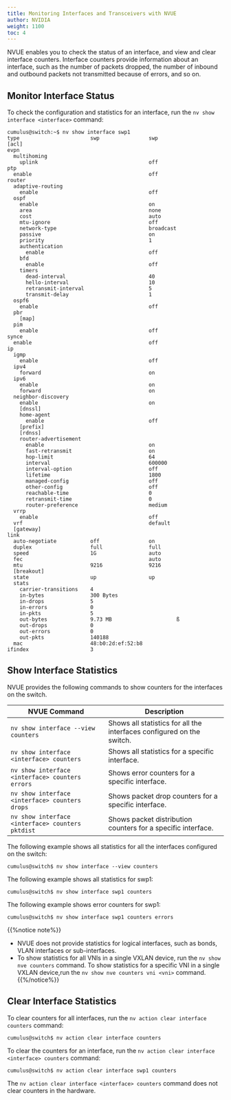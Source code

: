 ```yaml
---
title: Monitoring Interfaces and Transceivers with NVUE
author: NVIDIA
weight: 1100
toc: 4
---
```

NVUE enables you to check the status of an interface, and view and clear interface counters. Interface counters provide information about an interface, such as the number of packets dropped, the number of inbound and outbound packets not transmitted because of errors, and so on.

## Monitor Interface Status

To check the configuration and statistics for an interface, run the `nv show interface <interface>` command:

```
cumulus@switch:~$ nv show interface swp1
type                       swp                swp      
[acl]                                                  
evpn                                                   
  multihoming                                          
    uplink                                    off      
ptp                                                    
  enable                                      off      
router                                                 
  adaptive-routing                                     
    enable                                    off      
  ospf                                                 
    enable                                    on       
    area                                      none     
    cost                                      auto     
    mtu-ignore                                off      
    network-type                              broadcast
    passive                                   on       
    priority                                  1        
    authentication                                     
      enable                                  off      
    bfd                                                
      enable                                  off      
    timers                                             
      dead-interval                           40       
      hello-interval                          10       
      retransmit-interval                     5        
      transmit-delay                          1        
  ospf6                                                
    enable                                    off      
  pbr                                                  
    [map]                                              
  pim                                                  
    enable                                    off      
synce                                                  
  enable                                      off      
ip                                                     
  igmp                                                 
    enable                                    off      
  ipv4                                                 
    forward                                   on       
  ipv6                                                 
    enable                                    on       
    forward                                   on       
  neighbor-discovery                                   
    enable                                    on       
    [dnssl]                                            
    home-agent                                         
      enable                                  off      
    [prefix]                                           
    [rdnss]                                            
    router-advertisement                               
      enable                                  on       
      fast-retransmit                         on       
      hop-limit                               64       
      interval                                600000   
      interval-option                         off      
      lifetime                                1800     
      managed-config                          off      
      other-config                            off      
      reachable-time                          0        
      retransmit-time                         0        
      router-preference                       medium   
  vrrp                                                 
    enable                                    off      
  vrf                                         default  
  [gateway]                                            
link                                                   
  auto-negotiate           off                on       
  duplex                   full               full     
  speed                    1G                 auto     
  fec                                         auto     
  mtu                      9216               9216     
  [breakout]                                           
  state                    up                 up       
  stats                                                
    carrier-transitions    4                           
    in-bytes               300 Bytes                   
    in-drops               5                           
    in-errors              0                           
    in-pkts                5                           
    out-bytes              9.73 MB                     ß
    out-drops              0                           
    out-errors             0                           
    out-pkts               140188                      
  mac                      48:b0:2d:ef:52:b8           
ifindex                    3
```

## Show Interface Statistics

NVUE provides the following commands to show counters for the interfaces on the switch.

| NVUE Command | Description |
| ----------- | ------------ |
| `nv show interface --view counters` |  Shows all statistics for all the interfaces configured on the switch.
| `nv show interface <interface> counters` | Shows all statistics for a specific interface.|
| `nv show interface <interface> counters errors`| Shows error counters for a specific interface. |
| `nv show interface <interface> counters drops` | Shows packet drop counters for a specific interface.|
| `nv show interface <interface> counters pktdist` | Shows packet distribution counters for a specific interface. |

The following example shows all statistics for all the interfaces configured on the switch:

```
cumulus@switch$ nv show interface --view counters
```

The following example shows all statistics for swp1:

```
cumulus@switch$ nv show interface swp1 counters
```

The following example shows error counters for swp1:

```
cumulus@switch$ nv show interface swp1 counters errors
```

{{%notice note%}}
- NVUE does not provide statistics for logical interfaces, such as bonds, VLAN interfaces or sub-interfaces. 
- To show statistics for all VNIs in a single VXLAN device, run the `nv show nve counters` command. To show statistics for a specific VNI in a single VXLAN device,run the `nv show nve counters vni <vni>` command.
{{%/notice%}}

## Clear Interface Statistics

To clear counters for all interfaces, run the `nv action clear interface counters` command:

```
cumulus@switch$ nv action clear interface counters
```

To clear the counters for an interface, run the `nv action clear interface <interface> counters` command:

```
cumulus@switch$ nv action clear interface swp1 counters
```

The `nv action clear interface <interface> counters` command does not clear counters in the hardware.
